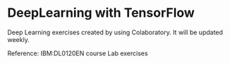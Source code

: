 # DeepLearning with TensorFlow
Deep Learning exercises created by using Colaboratory. It will be updated weekly.

Reference: IBM:DL0120EN course Lab exercises
